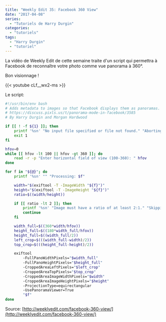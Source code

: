 ```yaml
---
title: "Weekly Edit 35: Facebook 360 View"
date: "2017-04-08"
series:
  - "Tutoriels de Harry Durgin"
categories: 
  - "tutoriels"
tags: 
  - "Harry Durgin"
  - "tutoriel"
---
```


La vidéo de Weekly Edit de cette semaine traite d'un script qui permettra à Facebook de reconnaître votre photo comme vue panorama à 360°.

Bon visionnage !

{{< youtube cLf__wx2-ms >}}

Le script:
```bash
#!/usr/bin/env bash
# Adds metadata to images so that Facebook displays them as panoramas.
# https://discuss.pixls.us/t/panorama-mode-in-facebook/3585
# By Harry Durgin and Morgan Hardwood

if [[ ! -f ${1} ]]; then
    printf '%sn' "No input file specified or file not found." "Aborting."
    exit 1
fi

hfov=0
while [[ hfov -lt 100 || hfov -gt 360 ]]; do
    read -r -p "Enter horizontal field of view (100-360): " hfov
done

for f in "${@}"; do
    printf '%sn' "" "Processing: $f"

    width="$(exiftool -T -ImageWidth "${f}")"
    height="$(exiftool -T -ImageHeight "${f}")"
    ratio=$((width/height))

    if [[ ratio -lt 2 ]]; then
        printf '%sn' "Image must have a ratio of at least 2:1." "Skipping."
        continue
    fi

    width_full=$((360*width/hfov))
    height_full=$((180*width_full/hfov))
    height_full=$((width_full/2))
    left_crop=$(((width_full-width)/2))
    top_crop=$(((height_full-height)/2))

    exiftool 
        -FullPanoWidthPixels="$width_full" 
        -FullPanoHeightPixels="$height_full" 
        -CroppedAreaLeftPixels="$left_crop" 
        -CroppedAreaTopPixels="$top_crop" 
        -CroppedAreaImageWidthPixels="$width" 
        -CroppedAreaImageHeightPixels="$height" 
        -ProjectionType=equirectangular 
        -UsePanoramaViewer=True 
        "$f"
done
```
Source: [http://weeklyedit.com/facebook-360-view/](http://weeklyedit.com/facebook-360-view/)

